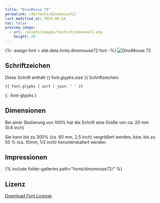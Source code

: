 ```yaml
---
title: "DinoMouse 72"
permalink: /de/fonts/dinomouse72/
last_modified_at: 2023-04-24
toc: false
preview_image:
  - url: /assets/images/fonts/dinomouse72.png
    height: 20
---
```

{%- assign font = site.data.fonts.dinomouse72.font -%}
![DinoMouse 72](/assets/images/fonts/dinomouse72.png)

## Schriftzeichen

Diese Schrift enthält  {{ font.glyphs.size }} Schriftzeichen:

```
{{ font.glyphs | sort | join: ' ' }}
```
{: .font-glyphs }

## Dimensionen

Bei einer Skalierung von 100% hat die Schrift eine Größe von ca. 20 mm (0.8 inch)

Sie kann bis zu 300% (ca. 60 mm, 2,5 inch) vergrößert werden, bzw. bis zu 50 % (ca. 10mm, 1/2 inch) herunterskaliert werden.

## Impressionen

{% include folder-galleries path="fonts/dinomouse72/" %}

## Lizenz

[Download Font License](https://github.com/inkstitch/inkstitch/tree/main/fonts/dinomouse72/LICENSE)
